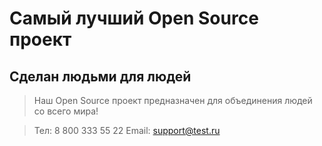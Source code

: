 # Самый лучший Open Source проект

## Сделан людьми для людей

> Наш Open Source проект предназначен для объединения людей со всего мира!

>Тел: 8 800 333 55 22
Email: support@test.ru
